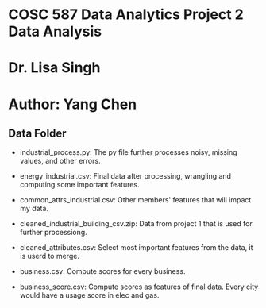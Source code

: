 # COSC 587 Data Analytics Project 2 Data Analysis
# Dr. Lisa Singh
# Author: Yang Chen

## Data Folder
* industrial_process.py: The py file further processes noisy, missing values, and other errors.
* energy_industrial.csv: Final data after processing, wrangling and computing some important features.

* common_attrs_industrial.csv: Other members' features that will impact my data.
* cleaned_industrial_building_csv.zip: Data from project 1 that is used for further processiong.
* cleaned_attributes.csv: Select most important features from the data, it is userd to merge.
* business.csv: Compute scores for every business.
* business_score.csv: Compute scores as features of final data. Every city would have a usage score in elec and gas.